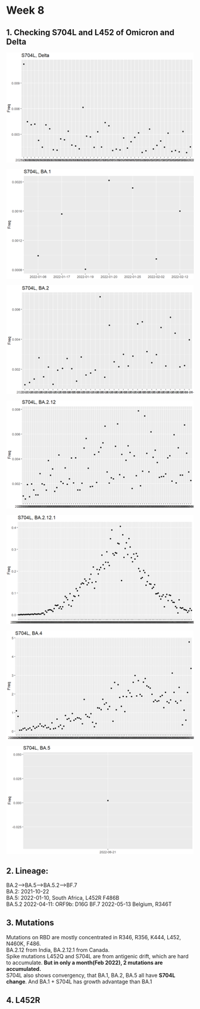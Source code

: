 # Week 8

## 1. Checking S704L and L452 of Omicron and Delta   
![S704L Delta](https://github.com/KirakiraZLY/Variants-and-mutation-rate-in-SARS-Cov2/blob/main/Img/Week8/S704L/S704L_Delta.png?raw=true)

![S704L BA.1](https://github.com/KirakiraZLY/Variants-and-mutation-rate-in-SARS-Cov2/blob/main/Img/Week8/S704L/S704L_BA.1.png?raw=true)

![S704L BA.2](https://github.com/KirakiraZLY/Variants-and-mutation-rate-in-SARS-Cov2/blob/main/Img/Week8/S704L/S704L_BA.2.png?raw=true)

![S704L BA.2.12](https://github.com/KirakiraZLY/Variants-and-mutation-rate-in-SARS-Cov2/blob/main/Img/Week8/S704L/S704L_BA.2.12.png?raw=true)

![S704L BA.2.12.1](https://github.com/KirakiraZLY/Variants-and-mutation-rate-in-SARS-Cov2/blob/main/Img/Week8/S704L/S704L_BA.2.12.1.png?raw=true)

![S704L BA.4](https://github.com/KirakiraZLY/Variants-and-mutation-rate-in-SARS-Cov2/blob/main/Img/Week8/S704L/S704L_BA.4.png?raw=true)

![S704L BA.5](https://github.com/KirakiraZLY/Variants-and-mutation-rate-in-SARS-Cov2/blob/main/Img/Week8/S704L/S704L_BA.5.png?raw=true)

## 2. Lineage:   
BA.2-->BA.5-->BA.5.2-->BF.7   
BA.2: 2021-10-22   
BA.5: 2022-01-10, South Africa, L452R F486B   
BA.5.2 2022-04-11: ORF9b: D16G
BF.7 2022-05-13 Belgium, R346T   

## 3. Mutations
Mutations on RBD are mostly concentrated in R346, R356, K444, L452, N460K, F486.   
BA.2.12 from India, BA.2.12.1 from Canada.   
Spike mutations L452Q and S704L are from antigenic drift, which are hard to accumulate. **But in only a month(Feb 2022), 2 mutations are accumulated.**   
S704L also shows convergency, that BA.1, BA.2, BA.5 all have **S704L change**. And BA.1 + S704L has growth advantage than BA.1
## 4. L452R
